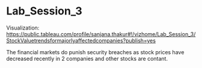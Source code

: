 # Lab_Session_3
Visualization: https://public.tableau.com/profile/sanjana.thakur#!/vizhome/Lab_Session_3/StockValuetrendsformajorlyaffectedcompanies?publish=yes

The financial markets do punish security breaches as stock prices have decreased recently in 2 companies and other stocks are contant.
